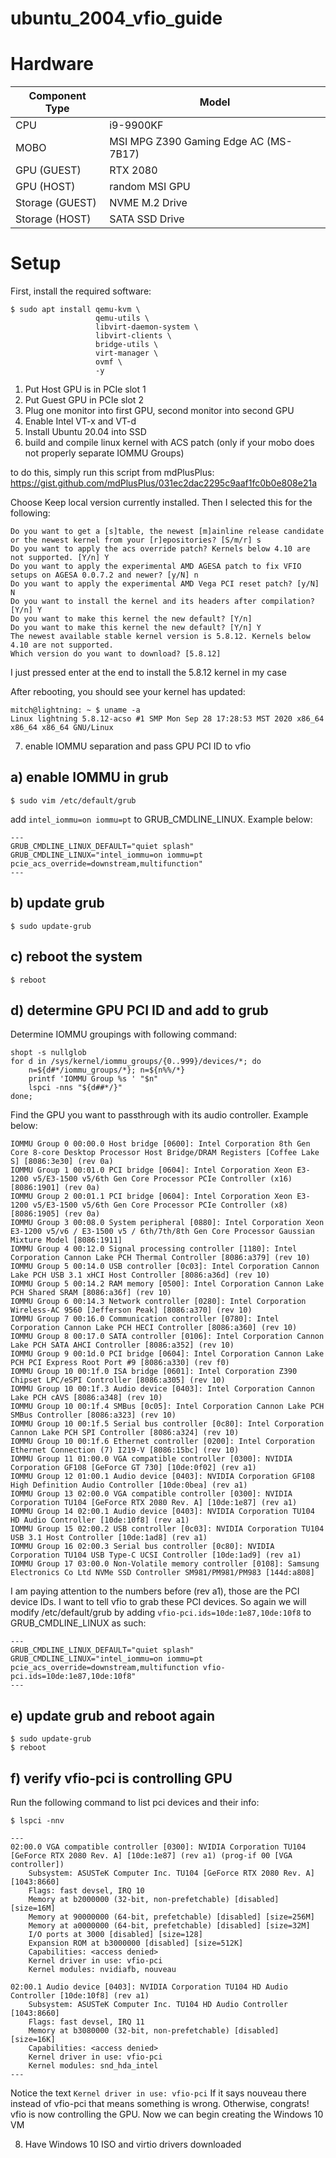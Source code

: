 # ubuntu_2004_vfio_guide

# Hardware
| Component Type  | Model |
| --------------  | ----- |
| CPU             | i9-9900KF |
| MOBO            | MSI MPG Z390 Gaming Edge AC (MS-7B17) |
| GPU     (GUEST) | RTX 2080 |
| GPU     (HOST)  | random MSI GPU |
| Storage (GUEST) | NVME M.2 Drive |
| Storage (HOST)  | SATA SSD Drive |

# Setup

First, install the required software:
```
$ sudo apt install qemu-kvm \
                   qemu-utils \
                   libvirt-daemon-system \
                   libvirt-clients \
                   bridge-utils \
                   virt-manager \
                   ovmf \
                   -y
```



1. Put Host GPU is in PCIe slot 1
2. Put Guest GPU in PCIe slot 2
3. Plug one monitor into first GPU, second monitor into second GPU
4. Enable Intel VT-x and VT-d
5. Install Ubuntu 20.04 into SSD
6. build and compile linux kernel with ACS patch (only if your mobo does not properly separate IOMMU Groups)

to do this, simply run this script from mdPlusPlus:
https://gist.github.com/mdPlusPlus/031ec2dac2295c9aaf1fc0b0e808e21a

Choose Keep local version currently installed. Then I selected this for the following:

```
Do you want to get a [s]table, the newest [m]ainline release candidate or the newest kernel from your [r]epositories? [S/m/r] s
Do you want to apply the acs override patch? Kernels below 4.10 are not supported. [Y/n] Y
Do you want to apply the experimental AMD AGESA patch to fix VFIO setups on AGESA 0.0.7.2 and newer? [y/N] n
Do you want to apply the experimental AMD Vega PCI reset patch? [y/N] N
Do you want to install the kernel and its headers after compilation? [Y/n] Y
Do you want to make this kernel the new default? [Y/n] 
Do you want to make this kernel the new default? [Y/n] Y
The newest available stable kernel version is 5.8.12. Kernels below 4.10 are not supported.
Which version do you want to download? [5.8.12]
```
I just pressed enter at the end to install the 5.8.12 kernel in my case

After rebooting, you should see your kernel has updated:
```
mitch@lightning: ~ $ uname -a
Linux lightning 5.8.12-acso #1 SMP Mon Sep 28 17:28:53 MST 2020 x86_64 x86_64 x86_64 GNU/Linux
```


7. enable IOMMU separation and pass GPU PCI ID to vfio

## a) enable IOMMU in grub

```
$ sudo vim /etc/default/grub
```
add `intel_iommu=on iommu=pt` to GRUB_CMDLINE_LINUX. Example below:

```
---
GRUB_CMDLINE_LINUX_DEFAULT="quiet splash"
GRUB_CMDLINE_LINUX="intel_iommu=on iommu=pt pcie_acs_override=downstream,multifunction"
---
```

## b) update grub
```
$ sudo update-grub
```

## c) reboot the system

```
$ reboot
```

## d) determine GPU PCI ID and add to grub

Determine IOMMU groupings with following command:
```
shopt -s nullglob
for d in /sys/kernel/iommu_groups/{0..999}/devices/*; do
    n=${d#*/iommu_groups/*}; n=${n%%/*}
    printf 'IOMMU Group %s ' "$n"
    lspci -nns "${d##*/}"
done;
```

Find the GPU you want to passthrough with its audio controller. Example below:
```
IOMMU Group 0 00:00.0 Host bridge [0600]: Intel Corporation 8th Gen Core 8-core Desktop Processor Host Bridge/DRAM Registers [Coffee Lake S] [8086:3e30] (rev 0a)
IOMMU Group 1 00:01.0 PCI bridge [0604]: Intel Corporation Xeon E3-1200 v5/E3-1500 v5/6th Gen Core Processor PCIe Controller (x16) [8086:1901] (rev 0a)
IOMMU Group 2 00:01.1 PCI bridge [0604]: Intel Corporation Xeon E3-1200 v5/E3-1500 v5/6th Gen Core Processor PCIe Controller (x8) [8086:1905] (rev 0a)
IOMMU Group 3 00:08.0 System peripheral [0880]: Intel Corporation Xeon E3-1200 v5/v6 / E3-1500 v5 / 6th/7th/8th Gen Core Processor Gaussian Mixture Model [8086:1911]
IOMMU Group 4 00:12.0 Signal processing controller [1180]: Intel Corporation Cannon Lake PCH Thermal Controller [8086:a379] (rev 10)
IOMMU Group 5 00:14.0 USB controller [0c03]: Intel Corporation Cannon Lake PCH USB 3.1 xHCI Host Controller [8086:a36d] (rev 10)
IOMMU Group 5 00:14.2 RAM memory [0500]: Intel Corporation Cannon Lake PCH Shared SRAM [8086:a36f] (rev 10)
IOMMU Group 6 00:14.3 Network controller [0280]: Intel Corporation Wireless-AC 9560 [Jefferson Peak] [8086:a370] (rev 10)
IOMMU Group 7 00:16.0 Communication controller [0780]: Intel Corporation Cannon Lake PCH HECI Controller [8086:a360] (rev 10)
IOMMU Group 8 00:17.0 SATA controller [0106]: Intel Corporation Cannon Lake PCH SATA AHCI Controller [8086:a352] (rev 10)
IOMMU Group 9 00:1d.0 PCI bridge [0604]: Intel Corporation Cannon Lake PCH PCI Express Root Port #9 [8086:a330] (rev f0)
IOMMU Group 10 00:1f.0 ISA bridge [0601]: Intel Corporation Z390 Chipset LPC/eSPI Controller [8086:a305] (rev 10)
IOMMU Group 10 00:1f.3 Audio device [0403]: Intel Corporation Cannon Lake PCH cAVS [8086:a348] (rev 10)
IOMMU Group 10 00:1f.4 SMBus [0c05]: Intel Corporation Cannon Lake PCH SMBus Controller [8086:a323] (rev 10)
IOMMU Group 10 00:1f.5 Serial bus controller [0c80]: Intel Corporation Cannon Lake PCH SPI Controller [8086:a324] (rev 10)
IOMMU Group 10 00:1f.6 Ethernet controller [0200]: Intel Corporation Ethernet Connection (7) I219-V [8086:15bc] (rev 10)
IOMMU Group 11 01:00.0 VGA compatible controller [0300]: NVIDIA Corporation GF108 [GeForce GT 730] [10de:0f02] (rev a1)
IOMMU Group 12 01:00.1 Audio device [0403]: NVIDIA Corporation GF108 High Definition Audio Controller [10de:0bea] (rev a1)
IOMMU Group 13 02:00.0 VGA compatible controller [0300]: NVIDIA Corporation TU104 [GeForce RTX 2080 Rev. A] [10de:1e87] (rev a1)
IOMMU Group 14 02:00.1 Audio device [0403]: NVIDIA Corporation TU104 HD Audio Controller [10de:10f8] (rev a1)
IOMMU Group 15 02:00.2 USB controller [0c03]: NVIDIA Corporation TU104 USB 3.1 Host Controller [10de:1ad8] (rev a1)
IOMMU Group 16 02:00.3 Serial bus controller [0c80]: NVIDIA Corporation TU104 USB Type-C UCSI Controller [10de:1ad9] (rev a1)
IOMMU Group 17 03:00.0 Non-Volatile memory controller [0108]: Samsung Electronics Co Ltd NVMe SSD Controller SM981/PM981/PM983 [144d:a808]
```

I am paying attention to the numbers before (rev a1), those are the PCI device IDs. I want to tell vfio to grab these PCI devices. So again we will modify /etc/default/grub by adding `vfio-pci.ids=10de:1e87,10de:10f8` to GRUB_CMDLINE_LINUX as such:

```
---
GRUB_CMDLINE_LINUX_DEFAULT="quiet splash"
GRUB_CMDLINE_LINUX="intel_iommu=on iommu=pt pcie_acs_override=downstream,multifunction vfio-pci.ids=10de:1e87,10de:10f8"
---
```

## e) update grub and reboot again

```
$ sudo update-grub
$ reboot
```


## f) verify vfio-pci is controlling GPU


Run the following command to list pci devices and their info:

```
$ lspci -nnv
```

```
---
02:00.0 VGA compatible controller [0300]: NVIDIA Corporation TU104 [GeForce RTX 2080 Rev. A] [10de:1e87] (rev a1) (prog-if 00 [VGA controller])
	Subsystem: ASUSTeK Computer Inc. TU104 [GeForce RTX 2080 Rev. A] [1043:8660]
	Flags: fast devsel, IRQ 10
	Memory at b2000000 (32-bit, non-prefetchable) [disabled] [size=16M]
	Memory at 90000000 (64-bit, prefetchable) [disabled] [size=256M]
	Memory at a0000000 (64-bit, prefetchable) [disabled] [size=32M]
	I/O ports at 3000 [disabled] [size=128]
	Expansion ROM at b3000000 [disabled] [size=512K]
	Capabilities: <access denied>
	Kernel driver in use: vfio-pci
	Kernel modules: nvidiafb, nouveau

02:00.1 Audio device [0403]: NVIDIA Corporation TU104 HD Audio Controller [10de:10f8] (rev a1)
	Subsystem: ASUSTeK Computer Inc. TU104 HD Audio Controller [1043:8660]
	Flags: fast devsel, IRQ 11
	Memory at b3080000 (32-bit, non-prefetchable) [disabled] [size=16K]
	Capabilities: <access denied>
	Kernel driver in use: vfio-pci
	Kernel modules: snd_hda_intel
---
```

Notice the text `Kernel driver in use: vfio-pci` If it says nouveau there instead of vfio-pci that means something is wrong. Otherwise, congrats! vfio is now controlling the GPU. Now we can begin creating the Windows 10 VM



8. Have Windows 10 ISO and virtio drivers downloaded








